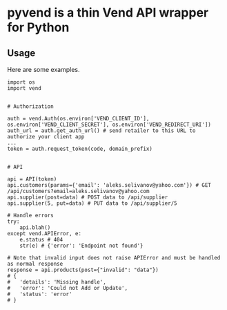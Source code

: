 # pyvend is a thin Vend API wrapper for Python

## Usage

Here are some examples.

    import os
    import vend


    # Authorization

    auth = vend.Auth(os.environ['VEND_CLIENT_ID'], os.environ['VEND_CLIENT_SECRET'], os.environ['VEND_REDIRECT_URI'])
    auth_url = auth.get_auth_url() # send retailer to this URL to authorize your client app
    ...
    token = auth.request_token(code, domain_prefix)


    # API

    api = API(token)
    api.customers(params={'email': 'aleks.selivanov@yahoo.com'}) # GET /api/customers?email=aleks.selivanov@yahoo.com
    api.supplier(post=data) # POST data to /api/supplier
    api.supplier(5, put=data) # PUT data to /api/supplier/5

    # Handle errors
    try:
        api.blah()
    except vend.APIError, e:
        e.status # 404
        str(e) # {'error': 'Endpoint not found'}

    # Note that invalid input does not raise APIError and must be handled as normal response
    response = api.products(post={"invalid": "data"})
    # {
    #   'details': 'Missing handle',
    #   'error': 'Could not Add or Update',
    #   'status': 'error'
    # }